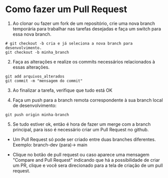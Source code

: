 # Como fazer um Pull Request

1. Ao clonar ou fazer um fork de um repositório, crie uma nova branch temporária para
trabalhar nas tarefas desejadas e faça um switch para essa nova branch. 

```
# git checkout -b cria e já seleciona a nova branch para desenvolvimento.
git checkout -b minha_branch
```

2. Faça as alterações e realize os commits necessários relacionados à essas alterações.

```
git add arquivos_alterados
git commit -m "mensagem do commit"
```

3. Ao finalizar a tarefa, verifique que tudo está OK

4. Faça um push para a branch remota correspondente à sua branch local de desenvolvimento:

```
git push origin minha-branch
```

5. Se tudo estiver ok, então é hora de fazer um merge com a branch principal, para isso
é necessário criar um Pull Request no github.

- Um Pull Request só pode ser criado entre duas branches diferentes. Exemplo: branch-dev (para)-> main

- Clique no botão de pull request ou caso aparece uma mensagem "Compare and Pull Request" indicando que há a possibilidade de criar um PR, clique e você sera direcionado para a tela de criação de um pull request.

